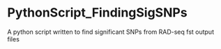 # PythonScript_FindingSigSNPs
A python script written to find significant SNPs from RAD-seq fst output files
